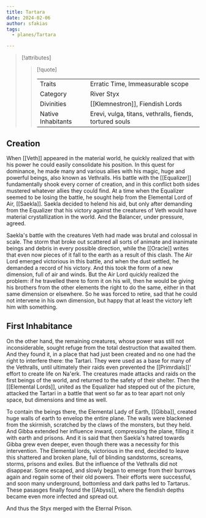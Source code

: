 ```yaml
---
title: Tartara
date: 2024-02-06
author: sfakias
tags:
  - planes/Tartara

---
```

> [!attributes]
> 
> > [!quote]
> >
> > | | |
> > | --- | --- |
> > | Traits | Erratic Time, Immeasurable scope |
> > | Category | River Styx |
> > | Divinities | [[Klemnestron]], Fiendish Lords |
> > | Native Inhabitants | Erevi, vulga, titans, vethralls, fiends, tortured souls |

## Creation

When [[Veth]] appeared in the material world, he quickly realized that with his power he could easily consolidate his position. In this quest for dominance, he made many and various allies with his magic, huge and powerful beings, also known as Vethralls. His battle with the [[Equalizer]] fundamentally shook every corner of creation, and in this conflict both sides mustered whatever allies they could find. At a time when the Equalizer seemed to be losing the battle, he sought help from the Elemental Lord of Air, [[Saekla]]. Saekla decided to helend his aid, but only after demanding from the Equalizer that his victory against the creatures of Veth would have material crystallization in the world. And the Balancer, under pressure, agreed.

Saekla's battle with the creatures Veth had made was brutal and colossal in scale. The storm that broke out scattered all sorts of animate and inanimate beings and debris in every possible direction, while the [[Oracle]] writes that even now pieces of it fall to the earth as a result of this clash. The Air Lord emerged victorious in this battle, and when the dust settled, he demanded a record of his victory. And this took the form of a new dimension, full of air and winds. But the Air Lord quickly realized the problem: if he travelled there to form it on his will, then he would be giving his brothers from the other elements the right to do the same, either in that same dimension or elsewhere. So he was forced to retire, sad that he could not intervene in his own dimension, but happy that at least the victory left him with something.

## First Inhabitance

On the other hand, the remaining creatures, whose power was still not inconsiderable, sought refuge from the total destruction that awaited them. And they found it, in a place that had just been created and no one had the right to interfere there: the Tartari. They were used as a base for many of the Vethralls, until ultimately their raids even prevented the [[Primrdials]]' effort to create life on Na'erk. The creatures made attacks and raids on the first beings of the world, and returned to the safety of their shelter. Then the [[Elemental Lords]], united as the Equalizer had stepped out of the picture, attacked the Tartari in a battle that went so far as to tear apart not only space, but dimensions and time as well.

To contain the beings there, the Elemental Lady of Earth, [[Gibba]], created huge walls of earth to envelop the entire plane. The walls were blackened from the skirmish, scratched by the claws of the monsters, but they held. And Gibba extended her influence inward, compressing the plane, filling it with earth and prisons. And it is said that then Saekla's hatred towards Gibba grew even deeper, even though there was a necessity for this intervention. The Elemental lords, victorious in the end, decided to leave this shattered and broken plane, full of blinding sandstorms, screams, storms, prisons and exiles.
But the influence of the Vethralls did not disappear. Some escaped, and slowly began to emerge from their burrows again and regain some of their old powers. Their efforts were successful, and soon many underground, bottomless and dark paths led to Tartarus. These pasasges finally found the [[Abyss]], where the fiendish depths became even more infected and spread out.

And thus the Styx merged with the Eternal Prison.